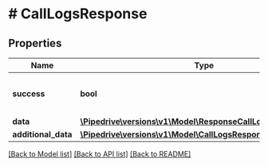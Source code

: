 # # CallLogsResponse

## Properties

Name | Type | Description | Notes
------------ | ------------- | ------------- | -------------
**success** | **bool** | If the response is successful or not |
**data** | [**\Pipedrive\versions\v1\Model\ResponseCallLogObject[]**](ResponseCallLogObject.md) |  |
**additional_data** | [**\Pipedrive\versions\v1\Model\CallLogsResponseAdditionalData**](CallLogsResponseAdditionalData.md) |  |

[[Back to Model list]](../README.md#documentation-for-models) [[Back to API list]](../README.md#documentation-for-api-endpoints) [[Back to README]](../README.md)
